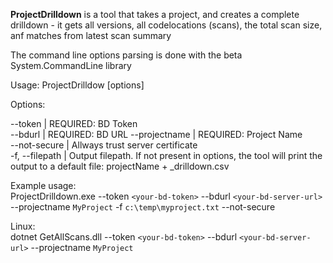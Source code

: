 **ProjectDrilldown** is a tool that takes a project, and creates a complete drilldown - it gets all versions, all codelocations (scans), the total scan size, anf matches from latest scan summary

The command line options parsing is done with the beta System.CommandLine library  
 
Usage: ProjectDrilldow [options]  

Options:  

 --token <token>               | REQUIRED: BD Token  
 --bdurl <bdurl>               | REQUIRED: BD URL 
 --projectname <projectname>   | REQUIRED: Project Name  
  --not-secure                 | Allways trust server certificate  
  -f, --filepath <filepath>    | Output filepath. If not present in options, the tool will print the output to a default file: projectName + _drilldown.csv
 
Example usage:  
ProjectDrilldown.exe --token `<your-bd-token>` --bdurl `<your-bd-server-url>` --projectname `MyProject` -f `c:\temp\myproject.txt` --not-secure

Linux:  
dotnet GetAllScans.dll --token `<your-bd-token>` --bdurl `<your-bd-server-url>` --projectname `MyProject`
